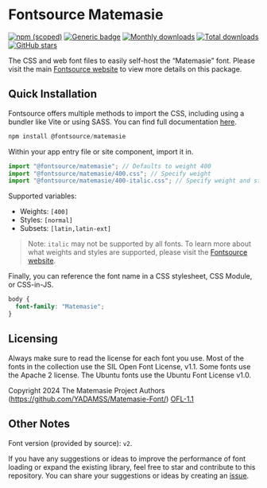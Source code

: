 # Fontsource Matemasie

[![npm (scoped)](https://img.shields.io/npm/v/@fontsource/matemasie?color=brightgreen)](https://www.npmjs.com/package/@fontsource/matemasie) [![Generic badge](https://img.shields.io/badge/fontsource-passing-brightgreen)](https://github.com/fontsource/fontsource) [![Monthly downloads](https://badgen.net/npm/dm/@fontsource/matemasie)](https://github.com/fontsource/fontsource) [![Total downloads](https://badgen.net/npm/dt/@fontsource/matemasie)](https://github.com/fontsource/fontsource) [![GitHub stars](https://img.shields.io/github/stars/fontsource/fontsource.svg?style=social&label=Star)](https://github.com/fontsource/fontsource/stargazers)

The CSS and web font files to easily self-host the “Matemasie” font. Please visit the main [Fontsource website](https://fontsource.org/fonts/matemasie) to view more details on this package.

## Quick Installation

Fontsource offers multiple methods to import the CSS, including using a bundler like Vite or using SASS. You can find full documentation [here](https://fontsource.org/docs/getting-started/introduction).

```javascript
npm install @fontsource/matemasie
```

Within your app entry file or site component, import it in.

```javascript
import "@fontsource/matemasie"; // Defaults to weight 400
import "@fontsource/matemasie/400.css"; // Specify weight
import "@fontsource/matemasie/400-italic.css"; // Specify weight and style
```

Supported variables:
- Weights: `[400]`
- Styles: `[normal]`
- Subsets: `[latin,latin-ext]`

> Note: `italic` may not be supported by all fonts. To learn more about what weights and styles are supported, please visit the [Fontsource website](https://fontsource.org/fonts/matemasie).

Finally, you can reference the font name in a CSS stylesheet, CSS Module, or CSS-in-JS.

```css
body {
  font-family: "Matemasie";
}
```

## Licensing
Always make sure to read the license for each font you use. Most of the fonts in the collection use the SIL Open Font License, v1.1. Some fonts use the Apache 2 license. The Ubuntu fonts use the Ubuntu Font License v1.0.

Copyright 2024 The Matemasie Project Authors (https://github.com/YADAMSS/Matemasie-Font/)
[OFL-1.1](http://scripts.sil.org/OFL)

## Other Notes
Font version (provided by source): `v2`.

If you have any suggestions or ideas to improve the performance of font loading or expand the existing library, feel free to star and contribute to this repository. You can share your suggestions or ideas by creating an [issue](https://github.com/fontsource/fontsource/issues).